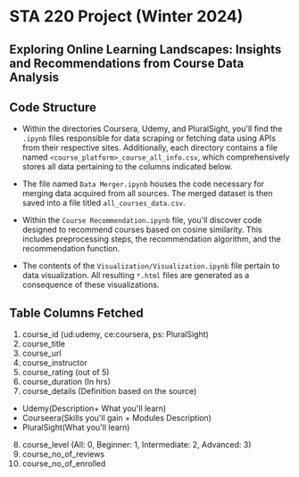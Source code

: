 # STA 220 Project (Winter 2024)
## Exploring Online Learning Landscapes: Insights and Recommendations from Course Data Analysis

## Code Structure

- Within the directories Coursera, Udemy, and PluralSight, you'll find the `.ipynb` files responsible for data scraping or fetching data using APIs from their respective sites. Additionally, each directory contains a file named `<course_platform>_course_all_info.csv`, which comprehensively stores all data pertaining to the columns indicated below.

- The file named `Data Merger.ipynb` houses the code necessary for merging data acquired from all sources. The merged dataset is then saved into a file titled `all_courses_data.csv`.

- Within the `Course Recommendation.ipynb` file, you'll discover code designed to recommend courses based on cosine similarity. This includes preprocessing steps, the recommendation algorithm, and the recommendation function.

- The contents of the `Visualization/Visualization.ipynb` file pertain to data visualization. All resulting `*.html` files are generated as a consequence of these visualizations.


## Table Columns Fetched
1. course_id (ud:udemy, ce:coursera, ps: PluralSight)
2. course_title
3. course_url
4. course_instructor
5. course_rating (out of 5)
6. course_duration (In hrs)
7. course_details (Definition based on the source)
- Udemy(Description+ What you'll learn)
- Courseera(Skills you'll gain + Modules Description)
- PluralSight(What you'll learn)
8. course_level (All: 0, Beginner: 1, Intermediate: 2, Advanced: 3)
9. course_no_of_reviews
10. course_no_of_enrolled


